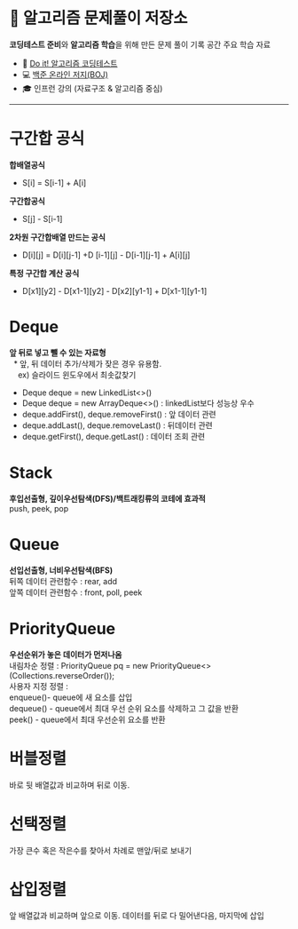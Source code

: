 # 📝 알고리즘 문제풀이 저장소

**코딩테스트 준비**와 **알고리즘 학습**을 위해 만든 문제 풀이 기록 공간
주요 학습 자료
- 📖 [Do it! 알고리즘 코딩테스트](https://book.naver.com/bookdb/book_detail.nhn?bid=22319552)  
- 💻 [백준 온라인 저지(BOJ)](https://www.acmicpc.net/)
- 🎓 인프런 강의 (자료구조 & 알고리즘 중심)

---

# 구간합 공식
**합배열공식**
 - S[i] = S[i-1] + A[i]

**구간합공식**
- S[j] - S[i-1]

**2차원 구간합배열 만드는 공식**
- D[i][j] = D[i][j-1] +D [i-1][j] - D[i-1][j-1] + A[i][j]

**특정 구간합 계산 공식**
- D[x1][y2] - D[x1-1][y2] - D[x2][y1-1] + D[x1-1][y1-1]


# Deque
**앞 뒤로 넣고 뺄 수 있는 자료형**</br>
&nbsp; * 앞, 뒤 데이터 추가/삭제가 잦은 경우 유용함. </br>
&nbsp;&nbsp;&nbsp; ex) 슬라이드 윈도우에서 최솟값찾기 

- Deque<Node> deque = new LinkedList<>()
- Deque<Node> deque = new ArrayDeque<>()  : linkedList보다 성능상 우수
- deque.addFirst(), deque.removeFirst()  : 앞 데이터 관련
- deque.addLast(), deque.removeLast()  : 뒤데이터 관련
- deque.getFirst(), deque.getLast()  : 데이터 조회 관련

# Stack
**후입선출형, 깊이우선탐색(DFS)/백트래킹류의 코테에 효과적** </br>
push, peek, pop

# Queue
**선입선출형, 너비우선탐색(BFS)** </br>
뒤쪽 데이터 관련함수 : rear, add </br>
앞쪽 데이터 관련함수 : front, poll, peek

# PriorityQueue
**우선순위가 놓은 데이터가 먼저나옴**</br>
내림차순 정렬 : PriorityQueue<Integer> pq = new PriorityQueue<>(Collections.reverseOrder());</br>
사용자 지정 정렬 : </br>
enqueue()- queue에 새 요소를 삽입 </br>
dequeue() - queue에서 최대 우선 순위 요소를 삭제하고 그 값을 반환 </br>
peek() - queue에서 최대 우선순위 요소를 반환 </br>




# 버블정렬
바로 뒷 배열값과 비교하며 뒤로 이동.

# 선택정렬
가장 큰수 혹은 작은수를 찾아서 차례로 맨앞/뒤로 보내기

# 삽입정렬
앞 배열값과 비교하며 앞으로 이동. 데이터를 뒤로 다 밀어낸다음, 마지막에 삽입